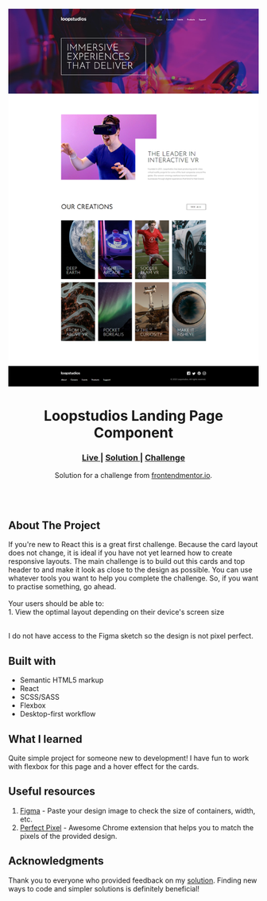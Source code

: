 <img src="https://github.com/ansulagrawal/loopstudios-landing-page/blob/master/output/output.png?raw=true"></img>


<h1 align="center">Loopstudios Landing Page Component</h1>

<div align="center">
  <h3>
    <a href="https://ansulagrawal.github.io/loopstudios-landing-page/" color="white">
      Live
    </a>
    <span> | </span>
    <a href="https://www.frontendmentor.io/solutions/react-scss-iHZ_Bq6k0n">
      Solution
    </a>
   <span> | </span>
    <a href="https://www.frontendmentor.io/challenges/loopstudios-landing-page-N88J5Onjw">
      Challenge
    </a>
  </h3>
</div>
<div align="center">
   Solution for a challenge from  <a href="https://www.frontendmentor.io/" target="_blank">frontendmentor.io</a>.
</div>
<br>
<br>
<br>

## About The Project

<p>If you're new to React this is a great first challenge. Because the card layout does not change, it is ideal if you have not yet learned how to create responsive layouts.
The main challenge is to build out this cards and top header to and make it look as close to the design as possible.
You can use whatever tools you want to help you complete the challenge. So, if you want to practise something, go ahead.
<br><br>Your users should be able to:
<br>1. View the optimal layout depending on their device's screen size

<br>
<br> <p>I do not have access to the Figma sketch so the design is not pixel perfect.</p>




## Built with 

- Semantic HTML5 markup
- React
- SCSS/SASS
- Flexbox
- Desktop-first workflow

## What I learned
Quite simple project for someone new to development! I have fun to work with flexbox for this page and a hover effect for the cards.
## Useful resources

1. <a href="https://www.figma.com/">Figma</a> - Paste your design image to check the size of containers, width, etc.
2. <a href="https://chrome.google.com/webstore/detail/perfectpixel-by-welldonec/dkaagdgjmgdmbnecmcefdhjekcoceebi">Perfect Pixel</a> - Awesome Chrome extension that helps you to match the pixels of the provided design.

## Acknowledgments

Thank you to everyone who provided feedback on my <a href="https://www.frontendmentor.io/solutions/react-scss-iHZ_Bq6k0n"> solution</a>.  Finding new ways to code and simpler solutions is definitely beneficial!